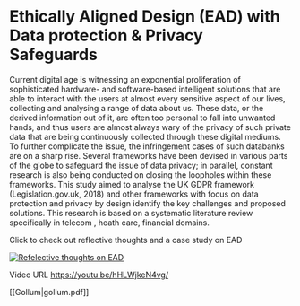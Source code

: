 # Ethically Aligned Design (EAD) with Data protection &amp; Privacy Safeguards

Current digital age is witnessing  an exponential proliferation of sophisticated hardware- and software-based intelligent solutions that are able to interact with the users at almost every sensitive aspect of our lives, collecting and analysing a range of data about us. These data, or the derived information out of it, are often too personal to fall into unwanted hands, and thus users are almost always wary of the privacy of such private data that are being continuously collected through these digital mediums. To further complicate the issue, the infringement cases of such databanks are on a sharp rise. Several frameworks have been devised in various parts of the globe to safeguard the issue of data privacy; in parallel, constant research is also being conducted on closing the loopholes within these frameworks. This study aimed to analyse the  UK GDPR framework (Legislation.gov.uk, 2018) and other frameworks with focus on data protection and privacy by design identify the key challenges and proposed solutions. This research is based on a systematic literature review specifically in telecom , heath care, financial domains. 

Click to check out reflective thoughts and a case study on EAD

[![Refelective thoughts on EAD](https://i9.ytimg.com/vi/hHLWjkeN4vg/mq2.jpg?sqp=CJSDr58G-oaymwEmCMACELQB8quKqQMa8AEB-AHSBoAC4AOKAgwIABABGH8gHygTMA8=&rs=AOn4CLDnx3wlRgjFwUnqalSU0ncYgRkvsA)](http://www.youtube.com/watch?v=hHLWjkeN4vg "Refelective thoughts on Ethically Aligned Design (EAD)")

Video URL
https://youtu.be/hHLWjkeN4vg/


[[Gollum|gollum.pdf]]
